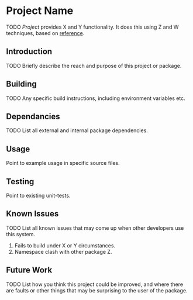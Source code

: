 # Project Name
TODO *Project* provides X and Y functionality. It does this using Z and W techniques, based on [reference](www.google.com).

## Introduction
TODO Briefly describe the reach and purpose of this project or package.

## Building
TODO Any specific build instructions, including environment variables etc.

## Dependancies
TODO List all external and internal package dependencies.

## Usage
Point to example usage in specific source files.

## Testing
Point to existing unit-tests.

## Known Issues
TODO List all known issues that may come up when other developers use this system.
1. Fails to build under X or Y circumstances.
1. Namespace clash with other package Z.

## Future Work
TODO List how you think this project could be improved, and where there are faults or other things that may be surprising to the user of the package.

